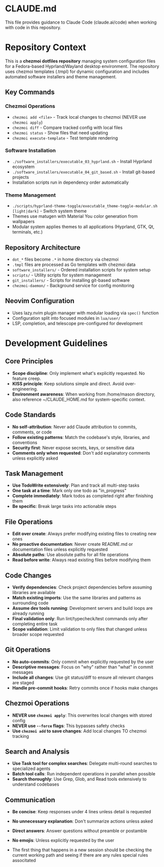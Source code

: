 # CLAUDE.md

This file provides guidance to Claude Code (claude.ai/code) when working with code in this repository.

# Repository Context

This is a **chezmoi dotfiles repository** managing system configuration files for a Fedora-based Hyprland/Wayland desktop environment. The repository uses chezmoi templates (.tmpl) for dynamic configuration and includes automated software installers and theme management.

## Key Commands

### Chezmoi Operations
- `chezmoi add <file>` - Track local changes to chezmoi (NEVER use `chezmoi apply`)
- `chezmoi diff` - Compare tracked config with local files
- `chezmoi status` - Show files that need updating
- `chezmoi execute-template` - Test template rendering

### Software Installation  
- `./software_installers/executable_03_hyprland.sh` - Install Hyprland ecosystem
- `./software_installers/executable_04_git_based.sh` - Install git-based projects
- Installation scripts run in dependency order automatically

### Theme Management
- `./scripts/hyprland-theme-toggle/executable_theme-toggle-modular.sh [light|dark]` - Switch system theme
- Themes use matugen with Material You color generation from wallpapers
- Modular system applies themes to all applications (Hyprland, GTK, Qt, terminals, etc.)

## Repository Architecture

- `dot_*` files become `.*` in home directory via chezmoi
- `.tmpl` files are processed as Go templates with chezmoi data
- `software_installers/` - Ordered installation scripts for system setup  
- `scripts/` - Utility scripts for system management
- `git_installers/` - Scripts for installing git-based software
- `chezmoi-daemon/` - Background service for config monitoring

## Neovim Configuration
- Uses lazy.nvim plugin manager with modular loading via `spec()` function
- Configuration split into focused modules in `lua/user/`
- LSP, completion, and telescope pre-configured for development

# Development Guidelines

## Core Principles
- **Scope discipline**: Only implement what's explicitly requested. No feature creep.
- **KISS principle**: Keep solutions simple and direct. Avoid over-engineering.
- **Environment awareness**: When working from /home/mason directory, also reference ~/CLAUDE_HOME.md for system-specific context.

## Code Standards
- **No self-attribution**: Never add Claude attribution to commits, comments, or code
- **Follow existing patterns**: Match the codebase's style, libraries, and conventions
- **Security first**: Never expose secrets, keys, or sensitive data
- **Comments only when requested**: Don't add explanatory comments unless explicitly asked

## Task Management
- **Use TodoWrite extensively**: Plan and track all multi-step tasks
- **One task at a time**: Mark only one todo as "in_progress" 
- **Complete immediately**: Mark todos as completed right after finishing them
- **Be specific**: Break large tasks into actionable steps

## File Operations
- **Edit over create**: Always prefer modifying existing files to creating new ones
- **No proactive documentation**: Never create README.md or documentation files unless explicitly requested
- **Absolute paths**: Use absolute paths for all file operations
- **Read before write**: Always read existing files before modifying them

## Code Changes
- **Verify dependencies**: Check project dependencies before assuming libraries are available
- **Match existing imports**: Use the same libraries and patterns as surrounding code
- **Assume dev tools running**: Development servers and build loops are already running
- **Final validation only**: Run lint/typecheck/test commands only after completing entire task
- **Scope validation**: Limit validation to only files that changed unless broader scope requested

## Git Operations  
- **No auto-commits**: Only commit when explicitly requested by the user
- **Descriptive messages**: Focus on "why" rather than "what" in commit messages
- **Include all changes**: Use git status/diff to ensure all relevant changes are staged
- **Handle pre-commit hooks**: Retry commits once if hooks make changes

## Chezmoi Operations
- **NEVER use `chezmoi apply`**: This overwrites local changes with stored config
- **NEVER use `--force` flags**: This bypasses safety checks
- **Use `chezmoi add` to save changes**: Add local changes TO chezmoi tracking

## Search and Analysis
- **Use Task tool for complex searches**: Delegate multi-round searches to specialized agents
- **Batch tool calls**: Run independent operations in parallel when possible
- **Search thoroughly**: Use Grep, Glob, and Read tools extensively to understand codebases

## Communication
- **Be concise**: Keep responses under 4 lines unless detail is requested
- **No unnecessary explanation**: Don't summarize actions unless asked
- **Direct answers**: Answer questions without preamble or postamble
- **No emojis**: Unless explicitly requested by the user

- The first thing that happens in a new session should be checking the current working path and seeing if there are any rules special rules associtated